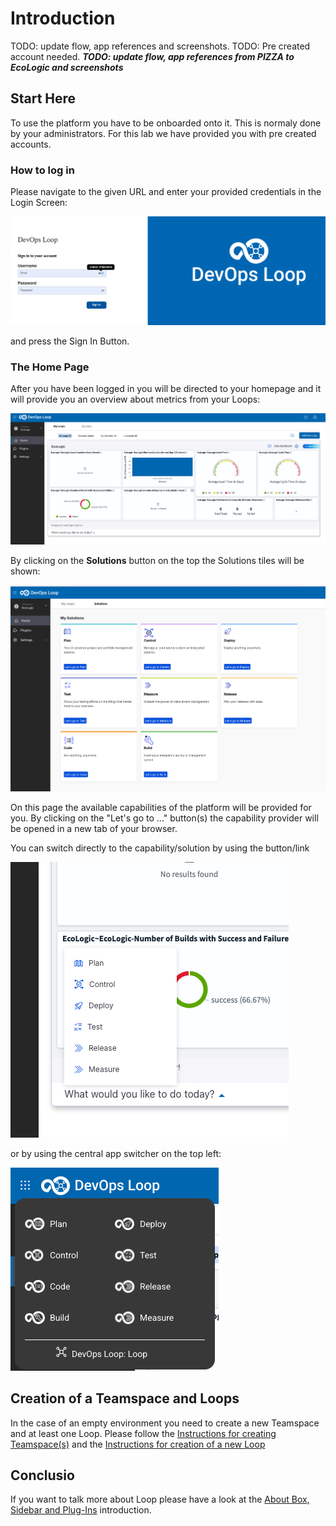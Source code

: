 # Introduction

TODO: update flow, app references and screenshots.
TODO: Pre created account needed.
_**TODO: update flow, app references from PIZZA to EcoLogic and screenshots**_

## Start Here

To use the platform you have to be onboarded onto it. This is normaly done by your administrators. For this lab we have provided you with pre created accounts.

### How to log in

Please navigate to the given URL and enter your provided credentials in the Login Screen:

![Login Screen](media/Loop_Login_Page.png)

and press the Sign In Button.

### The Home Page

After you have been logged in you will be directed to your homepage and it will provide you an overview about metrics from your Loops:

![Home Page](media/Loop_Home_Page.png)

By clicking on the **Solutions** button on the top the Solutions tiles will be shown:

![Solutions Tiles](media/Loop_Home_Page_Solutions.png)

On this page the available capabilities of the platform will be provided for you. By clicking on the "Let's go to ..." button(s) the capability provider will be opened in a new tab of your browser.

You can switch directly to the capability/solution by using the button/link

![What would you like to do today?](media/Loop_whatwouldyouliketodotoday.png)

or by using the central app switcher on the top left:

![Central App Switcher](media/Loop_central_app_control.png)

## Creation of a Teamspace and Loops

In the case of an empty environment you need to create a new Teamspace and at least one Loop. Please follow the [Instructions for creating Teamspace(s)](teamspace/index.md) and the [Instructions for creation of a new Loop](loops/index.md)

## Conclusio

If you want to talk more about Loop please have a look at the [About Box, Sidebar and Plug-Ins](intro/index.md) introduction.
